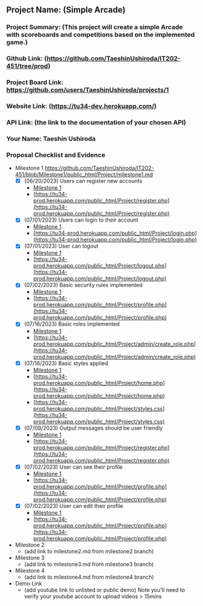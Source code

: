 ## Project Name: (Simple Arcade)
### Project Summary: (This project will create a simple Arcade with scoreboards and competitions based on the implemented game.)
### Github Link: (https://github.com/TaeshinUshiroda/IT202-451/tree/prod)
### Project Board Link: https://github.com/users/TaeshinUshiroda/projects/1
### Website Link: (https://tu34-dev.herokuapp.com/)
### API Link: (the link to the documentation of your chosen API)
### Your Name: Taeshin Ushiroda

 
 
### Proposal Checklist and Evidence

- Milestone 1 https://github.com/TaeshinUshiroda/IT202-451/blob/Milestone1/public_html/Project/milestone1.md
   - [x] \(06/20/2023) Users can register new accounts
      - [Milestone 1](https://github.com/TaeshinUshiroda/IT202-451/blob/Milestone1/public_html/Project/milestone1.md)
      - [https://tu34-prod.herokuapp.com/public_html/Project/register.php](https://tu34-prod.herokuapp.com/public_html/Project/register.php)
   - [x] \(07/01/2023) Users can login to their account
      - [Milestone 1](https://github.com/TaeshinUshiroda/IT202-451/blob/Milestone1/public_html/Project/milestone1.md)
      - [https://tu34-prod.herokuapp.com/public_html/Project/login.php](https://tu34-prod.herokuapp.com/public_html/Project/login.php)
   - [x] \(07/01/2023) User can logout
      - [Milestone 1](https://github.com/TaeshinUshiroda/IT202-451/blob/Milestone1/public_html/Project/milestone1.md)
      - [https://tu34-prod.herokuapp.com/public_html/Project/logout.php](https://tu34-prod.herokuapp.com/public_html/Project/logout.php)
   - [x] \(07/02/2023) Basic security rules implemented
      - [Milestone 1](https://github.com/TaeshinUshiroda/IT202-451/blob/Milestone1/public_html/Project/milestone1.md)
      - [https://tu34-prod.herokuapp.com/public_html/Project/profile.php](https://tu34-prod.herokuapp.com/public_html/Project/profile.php)
   - [x] \(07/16/2023) Basic roles implemented
      - [Milestone 1](https://github.com/TaeshinUshiroda/IT202-451/blob/Milestone1/public_html/Project/milestone1.md)
      - [https://tu34-prod.herokuapp.com/public_html/Project/admin/create_role.php](https://tu34-prod.herokuapp.com/public_html/Project/admin/create_role.php)
   - [x] \(07/16/2023) Basic styles applied
      - [Milestone 1](https://github.com/TaeshinUshiroda/IT202-451/blob/Milestone1/public_html/Project/milestone1.md)
      - [https://tu34-prod.herokuapp.com/public_html/Project/home.php](https://tu34-prod.herokuapp.com/public_html/Project/home.php)
      - [https://tu34-prod.herokuapp.com/public_html/Project/styles.css](https://tu34-prod.herokuapp.com/public_html/Project/styles.css)
   - [x] \(07/09/2023) Output messages should be user friendly
      - [Milestone 1](https://github.com/TaeshinUshiroda/IT202-451/blob/Milestone1/public_html/Project/milestone1.md)
      - [https://tu34-prod.herokuapp.com/public_html/Project/register.php](https://tu34-prod.herokuapp.com/public_html/Project/register.php)
   - [x] \(07/02/2023) User can see their profile
      - [Milestone 1](https://github.com/TaeshinUshiroda/IT202-451/blob/Milestone1/public_html/Project/milestone1.md)
      - [https://tu34-prod.herokuapp.com/public_html/Project/profile.php](https://tu34-prod.herokuapp.com/public_html/Project/profile.php)
   - [x] \(07/02/2023) User can edit their profile
      - [Milestone 1](https://github.com/TaeshinUshiroda/IT202-451/blob/Milestone1/public_html/Project/milestone1.md)
      - [https://tu34-prod.herokuapp.com/public_html/Project/profile.php](https://tu34-prod.herokuapp.com/public_html/Project/profile.php)

- Milestone 2
  - (add link to milestone2.md from milestone2 branch)
- Milestone 3
  - (add link to milestone3.md from milestone3 branch)
- Milestone 4
  - (add link to milestone4.md from milestone4 branch)
- Demo Link
  - (add youtube link to unlisted or public demo) Note you'll need to verify your youtube account to upload videos > 15mins
